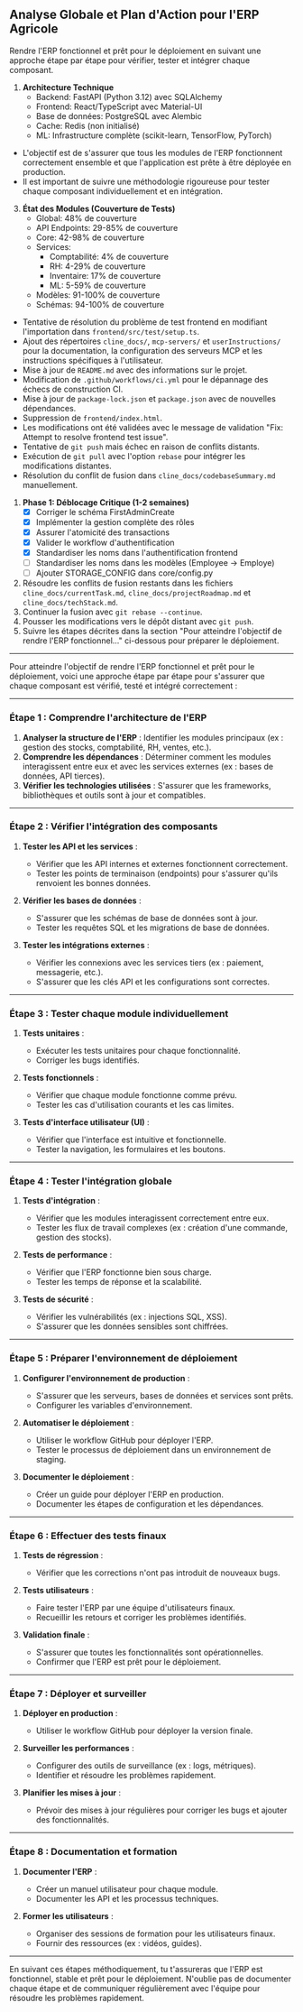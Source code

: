 ## Analyse Globale et Plan d'Action pour l'ERP Agricole

Rendre l'ERP fonctionnel et prêt pour le déploiement en suivant une approche étape par étape pour vérifier, tester et intégrer chaque composant.

1. **Architecture Technique**
   - Backend: FastAPI (Python 3.12) avec SQLAlchemy
   - Frontend: React/TypeScript avec Material-UI
   - Base de données: PostgreSQL avec Alembic
   - Cache: Redis (non initialisé)
   - ML: Infrastructure complète (scikit-learn, TensorFlow, PyTorch)

- L'objectif est de s'assurer que tous les modules de l'ERP fonctionnent correctement ensemble et que l'application est prête à être déployée en production.
- Il est important de suivre une méthodologie rigoureuse pour tester chaque composant individuellement et en intégration.

3. **État des Modules (Couverture de Tests)**
   - Global: 48% de couverture
   - API Endpoints: 29-85% de couverture
   - Core: 42-98% de couverture
   - Services:
     * Comptabilité: 4% de couverture
     * RH: 4-29% de couverture
     * Inventaire: 17% de couverture
     * ML: 5-59% de couverture
   - Modèles: 91-100% de couverture
   - Schémas: 94-100% de couverture

- Tentative de résolution du problème de test frontend en modifiant l'importation dans `frontend/src/test/setup.ts`.
- Ajout des répertoires `cline_docs/`, `mcp-servers/` et `userInstructions/` pour la documentation, la configuration des serveurs MCP et les instructions spécifiques à l'utilisateur.
- Mise à jour de `README.md` avec des informations sur le projet.
- Modification de `.github/workflows/ci.yml` pour le dépannage des échecs de construction CI.
- Mise à jour de `package-lock.json` et `package.json` avec de nouvelles dépendances.
- Suppression de `frontend/index.html`.
- Les modifications ont été validées avec le message de validation "Fix: Attempt to resolve frontend test issue".
- Tentative de `git push` mais échec en raison de conflits distants.
- Exécution de `git pull` avec l'option `rebase` pour intégrer les modifications distantes.
- Résolution du conflit de fusion dans `cline_docs/codebaseSummary.md` manuellement.

1. **Phase 1: Déblocage Critique (1-2 semaines)**
   - [x] Corriger le schéma FirstAdminCreate
   - [x] Implémenter la gestion complète des rôles
   - [x] Assurer l'atomicité des transactions
   - [x] Valider le workflow d'authentification
   - [x] Standardiser les noms dans l'authentification frontend
   - [ ] Standardiser les noms dans les modèles (Employee → Employe)
   - [ ] Ajouter STORAGE_CONFIG dans core/config.py

1. Résoudre les conflits de fusion restants dans les fichiers `cline_docs/currentTask.md`, `cline_docs/projectRoadmap.md` et `cline_docs/techStack.md`.
2. Continuer la fusion avec `git rebase --continue`.
3. Pousser les modifications vers le dépôt distant avec `git push`.
4. Suivre les étapes décrites dans la section "Pour atteindre l'objectif de rendre l'ERP fonctionnel..." ci-dessous pour préparer le déploiement.

---

Pour atteindre l'objectif de rendre l'ERP fonctionnel et prêt pour le déploiement, voici une approche étape par étape pour s'assurer que chaque composant est vérifié, testé et intégré correctement :

---

### **Étape 1 : Comprendre l'architecture de l'ERP**

1. **Analyser la structure de l'ERP** : Identifier les modules principaux (ex : gestion des stocks, comptabilité, RH, ventes, etc.).
2. **Comprendre les dépendances** : Déterminer comment les modules interagissent entre eux et avec les services externes (ex : bases de données, API tierces).
3. **Vérifier les technologies utilisées** : S'assurer que les frameworks, bibliothèques et outils sont à jour et compatibles.

---

### **Étape 2 : Vérifier l'intégration des composants**

1. **Tester les API et les services** :

    -   Vérifier que les API internes et externes fonctionnent correctement.
    -   Tester les points de terminaison (endpoints) pour s'assurer qu'ils renvoient les bonnes données.
2. **Vérifier les bases de données** :

    -   S'assurer que les schémas de base de données sont à jour.
    -   Tester les requêtes SQL et les migrations de base de données.
3. **Tester les intégrations externes** :

    -   Vérifier les connexions avec les services tiers (ex : paiement, messagerie, etc.).
    -   S'assurer que les clés API et les configurations sont correctes.

---

### **Étape 3 : Tester chaque module individuellement**

1. **Tests unitaires** :

    -   Exécuter les tests unitaires pour chaque fonctionnalité.
    -   Corriger les bugs identifiés.
2. **Tests fonctionnels** :

    -   Vérifier que chaque module fonctionne comme prévu.
    -   Tester les cas d'utilisation courants et les cas limites.
3. **Tests d'interface utilisateur (UI)** :

    -   Vérifier que l'interface est intuitive et fonctionnelle.
    -   Tester la navigation, les formulaires et les boutons.

---

### **Étape 4 : Tester l'intégration globale**

1. **Tests d'intégration** :

    -   Vérifier que les modules interagissent correctement entre eux.
    -   Tester les flux de travail complexes (ex : création d'une commande, gestion des stocks).
2. **Tests de performance** :

    -   Vérifier que l'ERP fonctionne bien sous charge.
    -   Tester les temps de réponse et la scalabilité.
3. **Tests de sécurité** :

    -   Vérifier les vulnérabilités (ex : injections SQL, XSS).
    -   S'assurer que les données sensibles sont chiffrées.

---

### **Étape 5 : Préparer l'environnement de déploiement**

1. **Configurer l'environnement de production** :

    -   S'assurer que les serveurs, bases de données et services sont prêts.
    -   Configurer les variables d'environnement.
2. **Automatiser le déploiement** :

    -   Utiliser le workflow GitHub pour déployer l'ERP.
    -   Tester le processus de déploiement dans un environnement de staging.
3. **Documenter le déploiement** :

    -   Créer un guide pour déployer l'ERP en production.
    -   Documenter les étapes de configuration et les dépendances.

---

### **Étape 6 : Effectuer des tests finaux**

1. **Tests de régression** :

    -   Vérifier que les corrections n'ont pas introduit de nouveaux bugs.
2. **Tests utilisateurs** :

    -   Faire tester l'ERP par une équipe d'utilisateurs finaux.
    -   Recueillir les retours et corriger les problèmes identifiés.
3. **Validation finale** :

    -   S'assurer que toutes les fonctionnalités sont opérationnelles.
    -   Confirmer que l'ERP est prêt pour le déploiement.

---

### **Étape 7 : Déployer et surveiller**

1. **Déployer en production** :

    -   Utiliser le workflow GitHub pour déployer la version finale.
2. **Surveiller les performances** :

    -   Configurer des outils de surveillance (ex : logs, métriques).
    -   Identifier et résoudre les problèmes rapidement.
3. **Planifier les mises à jour** :

    -   Prévoir des mises à jour régulières pour corriger les bugs et ajouter des fonctionnalités.

---

### **Étape 8 : Documentation et formation**

1. **Documenter l'ERP** :

    -   Créer un manuel utilisateur pour chaque module.
    -   Documenter les API et les processus techniques.
2. **Former les utilisateurs** :

    -   Organiser des sessions de formation pour les utilisateurs finaux.
    -   Fournir des ressources (ex : vidéos, guides).

---

En suivant ces étapes méthodiquement, tu t'assureras que l'ERP est fonctionnel, stable et prêt pour le déploiement. N'oublie pas de documenter chaque étape et de communiquer régulièrement avec l'équipe pour résoudre les problèmes rapidement.
